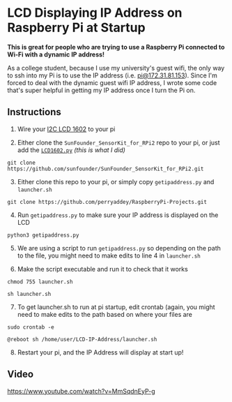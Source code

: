 # LCD Displaying IP Address on Raspberry Pi at Startup 

**This is great for people who are trying to use a Raspberry Pi connected to Wi-Fi with a dynamic IP address!**

As a college student, because I use my university's guest wifi, the only way to ssh into my Pi is to use the IP address (i.e. pi@172.31.81.153). 
Since I'm forced to deal with the dynamic guest wifi IP address, I wrote some code that's super helpful in getting my IP address once I turn the Pi on.


## Instructions

1. Wire your [I2C LCD 1602](https://www.amazon.com/SunFounder-Serial-Module-Display-Arduino/dp/B019K5X53O/ref=sr_1_2?crid=1LZHYTICPA2ZY&dib=eyJ2IjoiMSJ9.y_PDtxm8kl477UgZqriw3b21Hjp2lUOtTe7LGYJZDeZQ-XrH6puWg7rHLvnvW7l5pcalM1G0qjgjk-P842ZyYMiiEUk3FNKcn0GKeoq6rVnBKxN2n6EcWsoIX7R38hHsP1kq83PENUZfQTmdW0vjuuUR3R9qGZfcUTXVoAzNV2AnLsMwjLnTVgMVqLIOVI3grFksgKwi17LeIqAFS98zJJ5x2MMIOnTQ_beKhcjZF7U.qh0NmEVKvwEcUtILmObenkPhzY-26ZAoqxxs1kpAyOs&dib_tag=se&keywords=i2c%2B1602%2Blcd%2Bsunfounder&qid=1732168470&sprefix=i2c%2B1602%2Blcd%2Bsunofunder%2Caps%2C116&sr=8-2&th=1) to your pi
  
3. Either clone the `SunFounder_SensorKit_for_RPi2` repo to your pi, or just add the [`LCD1602.py`](https://github.com/sunfounder/SunFounder_SensorKit_for_RPi2/blob/master/Python/LCD1602.py) *(this is what I did)*
```
git clone https://github.com/sunfounder/SunFounder_SensorKit_for_RPi2.git
```
3. Either clone this repo to your pi, or simply copy `getipaddress.py` and  `launcher.sh`
```
git clone https://github.com/perryaddey/RaspberryPi-Projects.git
```
4. Run `getipaddress.py` to make sure your IP address is displayed on the LCD
```
python3 getipaddress.py
````   
5. We are using a script to run `getipaddress.py` so depending on the path to the file, you might need to make edits to line 4 in `launcher.sh`
   
8. Make the script executable and run it to check that it works
```
chmod 755 launcher.sh
```
```
sh launcher.sh
```
7. To get launcher.sh to run at pi startup, edit crontab (again, you might need to make edits to the path based on where your files are
```
sudo crontab -e
```
```
@reboot sh /home/user/LCD-IP-Address/launcher.sh
```
8. Restart your pi, and the IP Address will display at start up!

## Video 
https://www.youtube.com/watch?v=MmSqdnEyP-g
